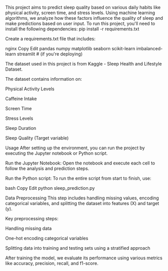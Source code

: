 This project aims to predict sleep quality based on various daily habits like physical activity,
screen time, and stress levels. Using machine learning algorithms, we analyze how these factors 
 influence the quality of sleep and make predictions based on user input.
To run this project, you'll need to install the following dependencies:
pip install -r requirements.txt

Create a requirements.txt file that includes:

nginx
Copy
Edit
pandas
numpy
matplotlib
seaborn
scikit-learn
imbalanced-learn
streamlit  # (if you're deploying)

The dataset used in this project is from Kaggle - Sleep Health and Lifestyle Dataset.

The dataset contains information on:

Physical Activity Levels

Caffeine Intake

Screen Time

Stress Levels

Sleep Duration

Sleep Quality (Target variable)

Usage
After setting up the environment, you can run the project by executing the Jupyter notebook or Python script.

Run the Jupyter Notebook: Open the notebook and execute each cell to follow the analysis and prediction steps.

Run the Python script: To run the entire script from start to finish, use:

bash
Copy
Edit
python sleep_prediction.py

Data Preprocessing
This step includes handling missing values, encoding categorical variables, and splitting the dataset into features (X) and target (y).

Key preprocessing steps:

Handling missing data

One-hot encoding categorical variables

Splitting data into training and testing sets using a stratified approach

After training the model, we evaluate its performance using various metrics like accuracy, precision, recall, and f1-score.
